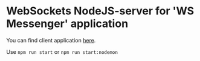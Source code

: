 # WebSockets NodeJS-server for 'WS Messenger' application

You can find client application [here](https://github.com/v1khrov/ws-messenger).

Use `npm run start` or `npm run start:nodemon`